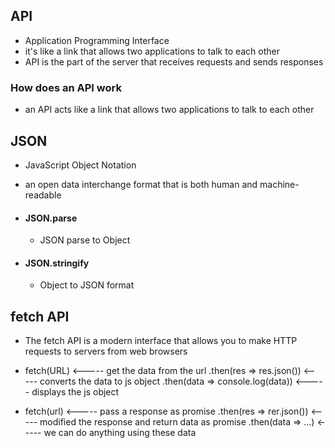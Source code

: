 ## API
- Application Programming Interface
- it's like a link that allows two applications to talk to each other
- API is the part of the server that receives requests and sends responses

### How does an API work
- an API acts like a link that allows two applications to talk to each other



## JSON
- JavaScript Object Notation
- an open data interchange format that is both human and machine-readable

- #### JSON.parse
    - JSON parse to Object

- #### JSON.stringify
    - Object to JSON format



## fetch API
- The fetch API is a modern interface that allows you to make HTTP requests to servers from web browsers

- fetch(URL) <----- get the data from the url
    .then(res => res.json()) <----- converts the data to js object
    .then(data => console.log(data)) <----- displays the js object


- fetch(url) <----- pass a response as promise
    .then(res => rer.json()) <----- modified the response and return data as promise
    .then(data => ...) <----- we can do anything using these data